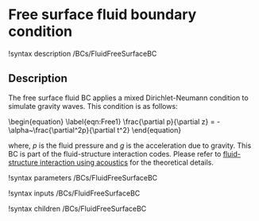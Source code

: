 # Free surface fluid boundary condition

!syntax description /BCs/FluidFreeSurfaceBC

## Description

The free surface fluid BC applies a mixed Dirichlet-Neumann condition to simulate
gravity waves. This condition is as follows:

\begin{equation}
    \label{eqn:Free1}
    \frac{\partial p}{\partial z} = -\alpha~\frac{\partial^2p}{\partial t^2}
\end{equation}

where, $p$ is the fluid pressure and $g$ is the acceleration due to gravity. This BC is part of the fluid-structure interaction codes. Please refer to [fluid-structure interaction using acoustics](/fsi_acoustics.md) for the theoretical details.

!syntax parameters /BCs/FluidFreeSurfaceBC

!syntax inputs /BCs/FluidFreeSurfaceBC

!syntax children /BCs/FluidFreeSurfaceBC
